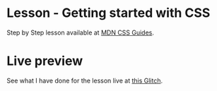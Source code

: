 # Lesson - Getting started with CSS

Step by Step lesson available at [MDN CSS Guides](https://developer.mozilla.org/en-US/docs/Learn/CSS/First_steps/Getting_started).

# Live preview

See what I have done for the lesson live at [this Glitch](https://titanium-slender-swim.glitch.me/CSS/Lesson%20-%20Getting%20Started%20with%20CSS/).
